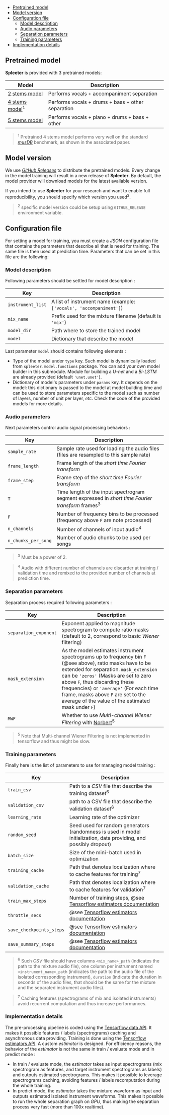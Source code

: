 - [Pretrained model](#pretrained-model)
- [Model version](#model-version)
- [Configuration file](#configuration-file)
    * [Model description](#model-description)
    * [Audio parameters](#audio-parameters)
    * [Separation parameters](#separation-parameters)
    * [Training parameters](#training-parameters)
- [Implementation details](#implementation-details)

## Pretrained model

**Spleeter** is provided with 3 pretrained models:

| Model                                            | Description                                       |
| ------------------------------------------------ | ------------------------------------------------- |
| [2 stems model](https://github.com/deezer/spleeter/blob/master/spleeter/resources/2stems.json) | Performs vocals + accompaniment separation        |
| [4 stems model](https://github.com/deezer/spleeter/blob/master/spleeter/resources/4stems.json)<sup>1</sup> | Performs vocals + drums + bass + other separation |
| [5 stems model](https://github.com/deezer/spleeter/blob/master/spleeter/resources/5stems.json) | Performs vocals + piano + drums + bass + other    |


> <sup>1</sup> Pretrained 4 stems model performs very well on the standard *[musDB](https://sigsep.github.io/datasets/musdb.html)* benchmark, as shown in the associated paper.

## Model version

We use *[GitHub Releases](https://github.com/deezer/spleeter/releases)*  to distribute the pretrained models. Every change in the model training will result in a new release of **Spleeter**. By default, the model provider will download models for the latest available version. 

If you intend to use **Spleeter** for your research and want to enable full reproducibility, you should specify which version you used<sup>2</sup>.

> <sup>2</sup> specific model version could be setup using `GITHUB_RELEASE` environment variable.

## Configuration file

For setting a model for training, you must create a *JSON* configuration file that contains the parameters that describe all that is need for training. The same file is then used at prediction time.
Parameters that can be set in this file are the following:

### Model description

Following parameters should be settled for model description :

| Key | Description |
| --- | ----------- |
| `instrument_list` | A list of instrument name (example: `['vocals', 'accompaniment']`) |
| `mix_name` | Prefix used for the mixture filename (default is `'mix'`) |
| `model_dir` | Path where to store the trained model |
| `model` | Dictionary that describe the model |

Last parameter `model` should contains following elements :

* Type of the model under `type` key. Such model is dynamically loaded from `spleeter.model.functions` package. You can add your own model builder in this submodule. Module for building a *U-net* and a *Bi-LSTM* are already provided (default `'unet.unet'`).
* Dictionary of model's parameters under `params` key. It depends on the model: this dictionary is passed to the model at model building time and can be used to store parameters specific to the model such as number of layers, number of unit per layer, *etc*. Check the code of the provided models for more details.

### Audio parameters

Next parameters control audio signal processing behaviors :

| Key | Description |
| --- | ----------- |
| `sample_rate` | Sample rate used for loading the audio files (files are resampled to this sample rate) |
| `frame_length` | Frame length of the *short time Fourier transform* |
| `frame_step` | Frame step of the *short time Fourier transform* |
| `T` | Time length of the input spectrogram segment expressed in *short time Fourier transform* frames<sup>3</sup> |
| `F` | Number of frequency bins to be processed (frequency above `F` are note processed) |
| `n_channels` | Number of channels of input audio<sup>4</sup> |
| `n_chunks_per_song` | Number of audio chunks to be used per songs |

> <sup>3</sup> Must be a power of 2.

> <sup>4</sup> Audio with different number of channels are discarder at training / validation time and remixed to the provided number of channels at prediction time.

### Separation parameters

Separation process required following parameters :

| Key | Description |
| --- | ----------- |
| `separation_exponent` | Exponent applied to magnitude spectrogram to compute ratio masks (default to 2, correspond to basic *Wiener* filtering) |
| `mask_extension` | As the model estimates instrument spectrograms up to frequency bin `F` (@see above), ratio masks have to be extended for separation. `mask_extension` can be `'zeros'` (Masks are set to zero above `F`, thus discarding these frequencies) or `'average'` (For each time frame, masks above `F` are set to the average of the value of the estimated mask under `F`) |
| `MWF` | Whether to use *Multi-channel Wiener Filtering* with [Norbert](https://github.com/sigsep/norbert)<sup>5</sup> |

> <sup>5</sup> Note that Multi-channel Wiener Filtering is not implemented in tensorflow and thus might be slow.

### Training parameters

Finally here is the list of parameters to use for managing model training :

| Key | Description |
| --- | ----------- |
| `train_csv` | Path to a *CSV* file that describe the training dataset<sup>6</sup> |
| `validation_csv` | path to a CSV file that describe the validation dataset<sup>6</sup> |
| `learning_rate` | Learning rate of the optimizer |
| `random_seed` | Seed used for random generators (randomness is used in model initialization, data providing, and possibly dropout) |
| `batch_size` | Size of the mini-batch used in optimization |
| `training_cache` | Path that denotes localization where to cache features for training<sup>7</sup> |
| `validation_cache` | Path that denotes localization where to cache features for validation<sup>7</sup> |
| `train_max_steps` | Number of training steps, @see [Tensorflow estimators documentation](https://www.tensorflow.org/guide/estimator) |
| `throttle_secs` | @see [Tensorflow estimators documentation](https://www.tensorflow.org/guide/estimator) |
| `save_checkpoints_steps` | @see [Tensorflow estimators documentation](https://www.tensorflow.org/guide/estimator) |
| `save_summary_steps` | @see [Tensorflow estimators documentation](https://www.tensorflow.org/guide/estimator) |

> <sup>6</sup> Such *CSV* file should have columns `<mix_name>_path` (indicates the path to the mixture audio file), one column per instrument named `<instrument_name>_path` (indicates the path to the audio file of the isolated corresponding instrument), `duration` (indicate the duration in seconds of the audio files, that should be the same for the mixture and the separated instrument audio files).

> <sup>7</sup> Caching features (spectrograms of mix and isolated instruments) avoid recurrent computation and thus increase performances.

### Implementation details

The pre-processing pipeline is coded using the [Tensorflow data API](https://www.tensorflow.org/guide/data).
It makes it possible features / labels (spectrograms) caching and asynchronous data providing.
Training is done using the [Tensorflow estimators API](https://www.tensorflow.org/guide/estimator).
A custom *estimator* is designed. For efficiency reasons, the behavior of the *estimator* is not the
same in train / evaluate mode and in predict mode :

* In train / evaluate mode, the *estimator* takes as input spectrograms (mix spectrogram as features, and target instrument
spectrograms as labels) and outputs estimated spectrograms. This makes it possible to leverage spectrograms caching, avoiding features / labels
recomputation during the whole training.
* In predict mode, the *estimator* takes the mixture waveform as input and outputs estimated isolated instrument waveforms. This makes it possible to run the whole separation graph on *GPU*, thus making the separation process very fast (more than 100x realtime).